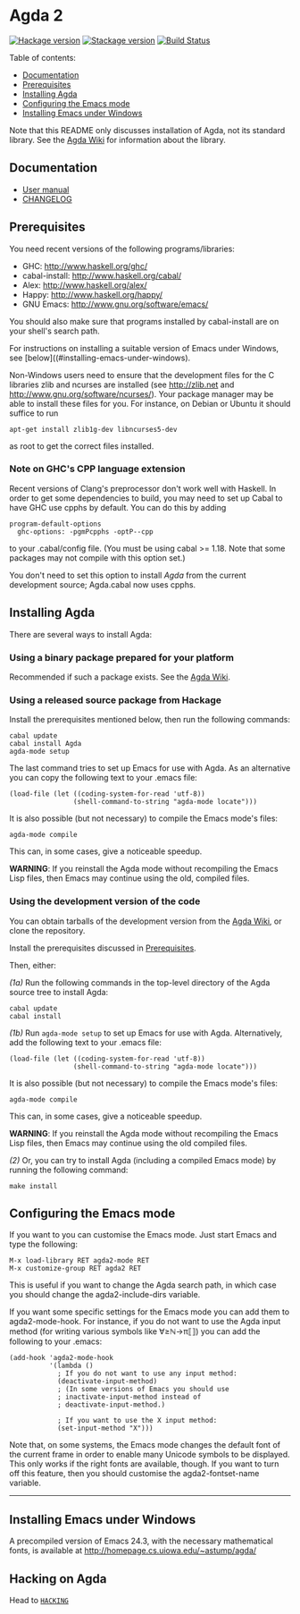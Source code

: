 Agda 2
======

[![Hackage version](https://img.shields.io/hackage/v/Agda.svg?label=Hackage)](http://hackage.haskell.org/package/Agda)
[![Stackage version](https://www.stackage.org/package/Agda/badge/lts?label=Stackage)](https://www.stackage.org/package/Agda)
[![Build Status](https://travis-ci.org/agda/agda.svg?branch=stable-2.5)](https://travis-ci.org/agda/agda)

Table of contents:

* [Documentation](#documentation)
* [Prerequisites](#prerequisites)
* [Installing Agda](#installing-agda)
* [Configuring the Emacs mode](#configuring-the-emacs-mode)
* [Installing Emacs under Windows](#installing-emacs-under-windows)

Note that this README only discusses installation of Agda, not its standard
library. See the [Agda Wiki][agdawiki] for information about the library.

Documentation
-------------

* [User manual](http://agda.readthedocs.io)
* [CHANGELOG](https://github.com/agda/agda/blob/master/CHANGELOG.md)

Prerequisites
-------------

You need recent versions of the following programs/libraries:

* GHC:           http://www.haskell.org/ghc/
* cabal-install: http://www.haskell.org/cabal/
* Alex:          http://www.haskell.org/alex/
* Happy:         http://www.haskell.org/happy/
* GNU Emacs:     http://www.gnu.org/software/emacs/

You should also make sure that programs installed by cabal-install are
on your shell's search path.

For instructions on installing a suitable version of Emacs under
Windows, see [below]((#installing-emacs-under-windows).

Non-Windows users need to ensure that the development files for the C
libraries zlib and ncurses are installed (see http://zlib.net and
http://www.gnu.org/software/ncurses/). Your package manager may be
able to install these files for you. For instance, on Debian or Ubuntu
it should suffice to run

    apt-get install zlib1g-dev libncurses5-dev

as root to get the correct files installed.

### Note on GHC's CPP language extension

Recent versions of Clang's preprocessor don't work well with Haskell.
In order to get some dependencies to build, you may need to set up Cabal
to have GHC use cpphs by default. You can do this by adding

    program-default-options
      ghc-options: -pgmPcpphs -optP--cpp

to your .cabal/config file. (You must be using cabal >= 1.18. Note
that some packages may not compile with this option set.)

You don't need to set this option to install *Agda* from the current
development source; Agda.cabal now uses cpphs.


Installing Agda
---------------

There are several ways to install Agda:


### Using a binary package prepared for your platform

Recommended if such a package exists. See the [Agda Wiki][agdawiki].


### Using a released source package from Hackage

Install the prerequisites mentioned below, then run the following commands:

    cabal update
    cabal install Agda
    agda-mode setup

The last command tries to set up Emacs for use with Agda. As an alternative you
can copy the following text to your .emacs file:

    (load-file (let ((coding-system-for-read 'utf-8))
                    (shell-command-to-string "agda-mode locate")))

It is also possible (but not necessary) to compile the Emacs mode's files:

    agda-mode compile

This can, in some cases, give a noticeable speedup.

**WARNING**: If you reinstall the Agda mode without recompiling the Emacs
Lisp files, then Emacs may continue using the old, compiled files.


### Using the development version of the code

You can obtain tarballs of the development version from the [Agda
Wiki][agdawiki], or clone the repository.

Install the prerequisites discussed in [Prerequisites](#prerequisites).

Then, either:

*(1a)* Run the following commands in the top-level directory of the Agda source
tree to install Agda:

    cabal update
    cabal install

*(1b)* Run `agda-mode setup` to set up Emacs for use with Agda. Alternatively,
add the following text to your .emacs file:

    (load-file (let ((coding-system-for-read 'utf-8))
                    (shell-command-to-string "agda-mode locate")))

It is also possible (but not necessary) to compile the Emacs mode's files:

    agda-mode compile

This can, in some cases, give a noticeable speedup.

**WARNING**: If you reinstall the Agda mode without recompiling the Emacs
Lisp files, then Emacs may continue using the old compiled files.

*(2)* Or, you can try to install Agda (including a compiled Emacs mode) by
running the following command:

    make install


Configuring the Emacs mode
--------------------------

If you want to you can customise the Emacs mode. Just start Emacs and
type the following:

    M-x load-library RET agda2-mode RET
    M-x customize-group RET agda2 RET

This is useful if you want to change the Agda search path, in which
case you should change the agda2-include-dirs variable.

If you want some specific settings for the Emacs mode you can add them
to agda2-mode-hook. For instance, if you do not want to use the Agda
input method (for writing various symbols like ∀≥ℕ→π⟦⟧) you can add
the following to your .emacs:

    (add-hook 'agda2-mode-hook
              '(lambda ()
                ; If you do not want to use any input method:
                (deactivate-input-method)
                ; (In some versions of Emacs you should use
                ; inactivate-input-method instead of
                ; deactivate-input-method.)

                ; If you want to use the X input method:
                (set-input-method "X")))

Note that, on some systems, the Emacs mode changes the default font of
the current frame in order to enable many Unicode symbols to be
displayed. This only works if the right fonts are available, though.
If you want to turn off this feature, then you should customise the
agda2-fontset-name variable.

------------------------------------------------------------------------
Installing Emacs under Windows
------------------------------------------------------------------------

A precompiled version of Emacs 24.3, with the necessary mathematical
fonts, is available at http://homepage.cs.uiowa.edu/~astump/agda/

[agdawiki]: http://wiki.portal.chalmers.se/agda/pmwiki.php

Hacking on Agda
---------------

Head to [`HACKING`](https://github.com/agda/agda/blob/master/HACKING)
